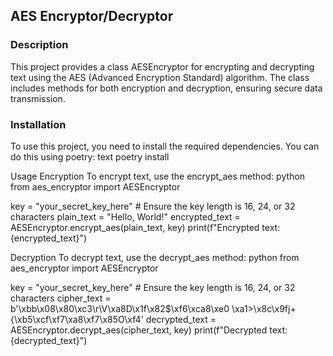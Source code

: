 ## AES Encryptor/Decryptor
### Description
This project provides a class AESEncryptor for encrypting and decrypting text using the AES (Advanced Encryption Standard) algorithm. The class includes methods for both encryption and decryption, ensuring secure data transmission.


### Installation
To use this project, you need to install the required dependencies. You can do this using poetry:
text
poetry install

Usage
Encryption
To encrypt text, use the encrypt_aes method:
python
from aes_encryptor import AESEncryptor

key = "your_secret_key_here"  # Ensure the key length is 16, 24, or 32 characters
plain_text = "Hello, World!"
encrypted_text = AESEncryptor.encrypt_aes(plain_text, key)
print(f"Encrypted text: {encrypted_text}")

Decryption
To decrypt text, use the decrypt_aes method:
python
from aes_encryptor import AESEncryptor

key = "your_secret_key_here"  # Ensure the key length is 16, 24, or 32 characters
cipher_text = b'\xbb\x08\x80\xc3\r\\V\xa8D\x1f\x82$\xf6\xca8\xe0 \xa1>\x8c\x9fj+{\xb5\xcf\xf7\xa8\xf7\x85O\xf4'
decrypted_text = AESEncryptor.decrypt_aes(cipher_text, key)
print(f"Decrypted text: {decrypted_text}")